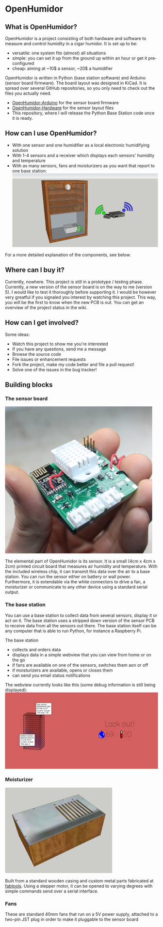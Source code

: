 # OpenHumidor

## What is OpenHumidor?
OpenHumidor is a project consisting of both hardware and software to measure and control humidity in a cigar humidor. 
It is set up to be:
* versatile: one system fits (almost) all situations
* simple: you can set it up from the ground up within an hour or get it pre-configured
* cheap: aiming at ~10$ a sensor, ~20$ a humidifier

OpenHumidor is written in Python (base station software) and Arduino (sensor board firmware). The board layout was designed in KiCad. It is spread over several GitHub repositories, so you only need to check out the files you actually need. 
* [OpenHumidor-Arduino](https://github.com/sharst/OpenHumidor-Arduino) for the sensor board firmware
* [OpenHumidor-Hardware](https://github.com/sharst/OpenHumidor-Hardware) for the sensor layout files
* This repository, where I will release the Python Base Station code once it is ready. 

## How can I use OpenHumidor?
* With one sensor and one humidifier as a local electronic humidifying solution
* With 1-4 sensors and a receiver which displays each sensors' humidity and temperature
* With as many sensors, fans and moisturizers as you want that report to one base station:
![Three sensors, two fans and a mositurizer driven by a bases station](https://github.com/sharst/OpenHumidor/blob/master/wiki_images/OH-usecase1.png)

For a more detailed explanation of the components, see below. 

## Where can I buy it?
Currently, nowhere. This project is still in a prototype / testing phase. Currently, a new version of the sensor board is on the way to me (version 5). I would like to test it thoroughly before supporting it. 
I would be however very greatful if you signaled you interest by watching this project. This way, you will be the first to know when the new PCB is out. You can get an overview of the project status in the wiki.

## How can I get involved?
Some ideas:
* Watch this project to show me you're interested
* If you have any questions, send me a message
* Browse the source code
* File issues or enhancement requests
* Fork the project, make my code better and file a pull request!
* Solve one of the issues in the bug tracker!

## Building blocks

### The sensor board
![The sensor PCB](https://github.com/sharst/OpenHumidor/blob/master/wiki_images/OH-sensor.jpg)

The elemental part of OpenHumidor is its sensor. It is a small (4cm x 4cm x 2cm) printed circuit board that measures air humidity and temperature. With the included wireless chip, it can transmit this data over the air to a base station. You can run the sensor either on battery or wall power. Furthermore, it is extendable via the white connectors to drive a fan, a moisturizer or communicate to any other device using a standard serial output. 

### The base station
You can use a base station to collect data from several sensors, display it or act on it. The base station uses a stripped down version of the sensor PCB to receive data from all the sensors out there. The base station itself can be any computer that is able to run Python, for instance a Raspberry Pi. 

The base station
* collects and orders data
* displays data in a simple webview that you can view from home or on the go
* if fans are available on one of the sensors, switches them aon or off
* if moisturizers are available, opens or closes them
* can send you email status notifications

The webview currently looks like this (some debug information is still being displayed):
![The OpenHumidor webview](https://github.com/sharst/OpenHumidor/blob/master/wiki_images/OH-webview.png)

### Moisturizer
![The moisturizer](https://github.com/sharst/OpenHumidor/blob/master/wiki_images/OH-moisturizer.png)

Built from a standard wooden casing and custom metal parts fabricated at [fabtools](http://www.fabtools.de). Using a stepper motor, it can be opened to varying degrees with simple commands send over a serial interface. 

### Fans
These are standard 40mm fans that run on a 5V power supply, attached to a two-pin JST plug in order to make it pluggable to the sensor board



